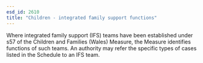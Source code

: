 ```yaml
---
esd_id: 2610
title: "Children - integrated family support functions"
---
```


Where integrated family support (IFS) teams have been established under s57 of the Children and Families (Wales) Measure, the Measure identifies functions of such teams.  An authority may refer the specific types of cases listed in the Schedule to an IFS team.

